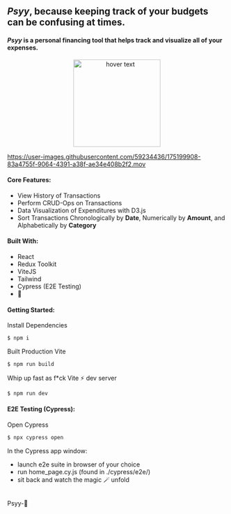 ## *Psyy*, because keeping track of your budgets can be confusing at times.

#### <em>**Psyy**</em> is a personal financing tool that helps track and visualize all of your expenses.

<div align="center">
<!--   <img src="http://up.54fcnr.com/pic_source/a0/4c/6b/a04c6b3eff6c4c33f25d90abc1fa2fb4.gif" width="200" title="hover text"> -->
  <img src="https://i.pinimg.com/originals/b2/21/1b/b2211b045ee1f34dacfeb83b7f540ae6.gif" width="200" title="hover text">
<!--   <img src="https://c.tenor.com/IdQJwgoeSNwAAAAC/pokemon-what.gif" width="200" title="hover text"> -->
</div>

https://user-images.githubusercontent.com/59234436/175199908-83a4755f-9064-4391-a38f-ae34e408b2f2.mov

#### Core Features:
- View History of Transactions
- Perform CRUD-Ops on Transactions
- Data Visualization of Expenditures with D3.js
- Sort Transactions Chronologically by **Date**, Numerically by **Amount**, and Alphabetically by **Category**

#### Built With:
- React
- Redux Toolkit
- ViteJS
- Tailwind
- Cypress (E2E Testing)
- 💛

#### Getting Started:

Install Dependencies
```bash
$ npm i
```

Built Production Vite
```bash
$ npm run build
```

Whip up fast as f*ck Vite ⚡️ dev server
```bash
$ npm run dev
```

#### E2E Testing (Cypress):

Open Cypress
```bash
$ npx cypress open
```

In the Cypress app window:
- launch e2e suite in browser of your choice
- run home_page.cy.js (found in ./cypress/e2e/)
- sit back and watch the magic 🪄 unfold

<br />
Psyy-🦆
